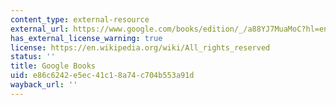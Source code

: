 ```yaml
---
content_type: external-resource
external_url: https://www.google.com/books/edition/_/a88YJ7MuaMoC?hl=en&gbpv=1
has_external_license_warning: true
license: https://en.wikipedia.org/wiki/All_rights_reserved
status: ''
title: Google Books
uid: e86c6242-e5ec-41c1-8a74-c704b553a91d
wayback_url: ''
---
```

